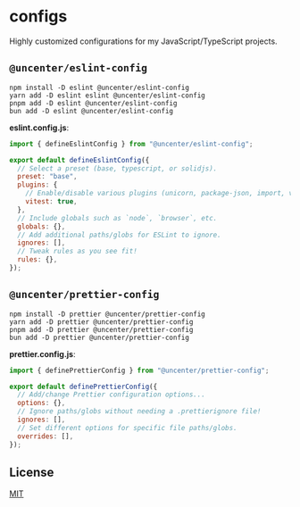 # configs

Highly customized configurations for my JavaScript/TypeScript projects.

## `@uncenter/eslint-config`

```
npm install -D eslint @uncenter/eslint-config
yarn add -D eslint eslint @uncenter/eslint-config
pnpm add -D eslint @uncenter/eslint-config
bun add -D eslint @uncenter/eslint-config
```

**eslint.config.js**:

```js
import { defineEslintConfig } from "@uncenter/eslint-config";

export default defineEslintConfig({
  // Select a preset (base, typescript, or solidjs).
  preset: "base",
  plugins: {
    // Enable/disable various plugins (unicorn, package-json, import, vitest)...
    vitest: true,
  },
  // Include globals such as `node`, `browser`, etc.
  globals: {},
  // Add additional paths/globs for ESLint to ignore.
  ignores: [],
  // Tweak rules as you see fit!
  rules: {},
});
```

## `@uncenter/prettier-config`

```
npm install -D prettier @uncenter/prettier-config
yarn add -D prettier @uncenter/prettier-config
pnpm add -D prettier @uncenter/prettier-config
bun add -D prettier @uncenter/prettier-config
```

**prettier.config.js**:

```js
import { definePrettierConfig } from "@uncenter/prettier-config";

export default definePrettierConfig({
  // Add/change Prettier configuration options...
  options: {},
  // Ignore paths/globs without needing a .prettierignore file!
  ignores: [],
  // Set different options for specific file paths/globs.
  overrides: [],
});
```

## License

[MIT](LICENSE)

